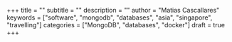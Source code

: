 +++
title = ""
subtitle = ""
description = ""
author = "Matias Cascallares"
keywords = ["software", "mongodb", "databases", "asia", "singapore", "travelling"]
categories = ["MongoDB", "databases", "docker"]
draft = true
+++